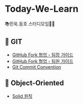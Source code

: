 # Today-We-Learn
📚민욱.동호 스터디모임👨‍💻

## 📌 GIT


- [GitHub Fork 협업 - 팀장 가이드](./Git/깃-협업-팀장.md)
- [GitHub Fork 협업 - 팀원 가이드](./Git/깃-협업-팀원.md)
- [Git Commit Convention](./Git/커밋컨벤션.md)

## 📌 Object-Oriented


- [Solid 원칙](./Object-Oriented/Solid.md)
